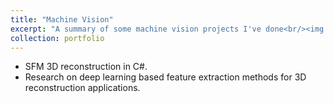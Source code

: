 ```yaml
---
title: "Machine Vision"
excerpt: "A summary of some machine vision projects I've done<br/><img src='/images/mv.jpg'>"
collection: portfolio
---
```



* SFM 3D reconstruction in C#.
* Research on deep learning based feature extraction methods for 3D reconstruction applications.